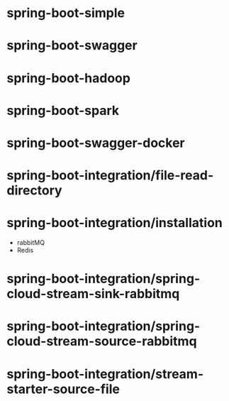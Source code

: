 # spring-boot-simple
# spring-boot-swagger
# spring-boot-hadoop
# spring-boot-spark
# spring-boot-swagger-docker
# spring-boot-integration/file-read-directory
# spring-boot-integration/installation
   * rabbitMQ
   * Redis
   
# spring-boot-integration/spring-cloud-stream-sink-rabbitmq
# spring-boot-integration/spring-cloud-stream-source-rabbitmq
# spring-boot-integration/stream-starter-source-file
